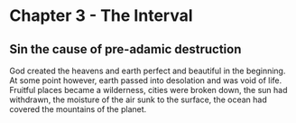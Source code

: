 # Chapter 3 - The Interval
## Sin the cause of pre-adamic destruction

God created the heavens and earth perfect and beautiful in the beginning. At some point however, earth passed into desolation and was void of life. Fruitful places became a wilderness, cities were broken down, the sun had withdrawn, the moisture of the air sunk to the surface, the ocean had covered the mountains of the planet.
